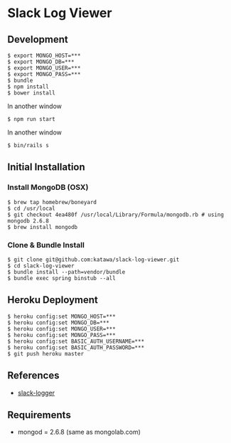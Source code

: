 # Slack Log Viewer

## Development

```
$ export MONGO_HOST=***
$ export MONGO_DB=***
$ export MONGO_USER=***
$ export MONGO_PASS=***
$ bundle
$ npm install
$ bower install
```

In another window
```
$ npm run start
```

In another window

```
$ bin/rails s
```

## Initial Installation

### Install MongoDB (OSX)

```
$ brew tap homebrew/boneyard
$ cd /usr/local
$ git checkout 4ea480f /usr/local/Library/Formula/mongodb.rb # using mongodb 2.6.8
$ brew install mongodb
```

### Clone & Bundle Install

```
$ git clone git@github.com:katawa/slack-log-viewer.git
$ cd slack-log-viewer
$ bundle install --path=vendor/bundle
$ bundle exec spring binstub --all
```

## Heroku Deployment

```
$ heroku config:set MONGO_HOST=***
$ heroku config:set MONGO_DB=***
$ heroku config:set MONGO_USER=***
$ heroku config:set MONGO_PASS=***
$ heroku config:set BASIC_AUTH_USERNAME=***
$ heroku config:set BASIC_AUTH_PASSWORD=***
$ git push heroku master
```

## References
- [slack-logger](https://github.com/katawa/slack-logger)

## Requirements

- mongod = 2.6.8 (same as mongolab.com)

